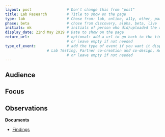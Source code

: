```yaml
---
layout: post                # Don't change this from "post"
title: Lab Research         # Title to show on the page
type: lab                   # Chose from: lab, online, a11y, other, partner
phase: beta                 # chose from discovery, alpha, beta, live
initials: mk                # initials of person who did/uploaded the research
display_date: 22nd May 2019 # Date to show on the page
return_url:                 # optional: add a url to go back to the timeline page using "" around it 
                            # or leave empty if not needed          
type_of_event:              # add the type of event if you want it displayed added to the heading when the post is clicked on
                   # Lab Testing, Partner co-creation and co-design, Accessibility, Online research and testing, Events, F2F and testing
                            # or leave empty if not needed
---
```


**Audience**
-

**Focus**
-

**Observations**
-

**Documents**
- [ Findings ](../files/)
